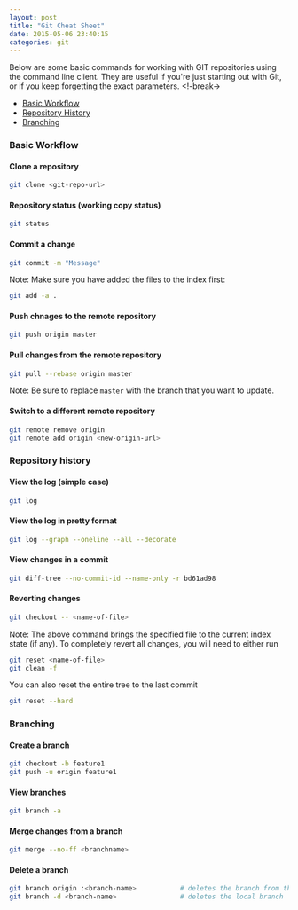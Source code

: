 ```yaml
---
layout: post
title: "Git Cheat Sheet"
date: 2015-05-06 23:40:15
categories: git
---
```


Below are some basic commands for working with GIT repositories using the
command line client. They are useful if you're just starting out with Git, or if
you keep forgetting the exact parameters.
<!-break->
* [Basic Workflow](#basic-workflow)
* [Repository History](#repository-history)
* [Branching](#branching)

### <a name="basic-workflow"></a>Basic Workflow

#### Clone a repository

``` bash
git clone <git-repo-url>
```

#### Repository status (working copy status)

``` bash
git status
```

#### Commit a change
``` bash
git commit -m "Message"
```

Note: Make sure you have added the files to the index first:

``` bash
git add -a .
```

#### Push chnages to the remote repository
``` bash
git push origin master
```

#### Pull changes from the remote repository
``` bash
git pull --rebase origin master
```

Note: Be sure to replace `master` with the branch that you want to update.

#### Switch to a different remote repository
``` bash
git remote remove origin
git remote add origin <new-origin-url>
```



### <a name="repository-history"></a>Repository history

#### View the log (simple case)
``` bash
git log
```

#### View the log in pretty format
``` bash
git log --graph --oneline --all --decorate
```

#### View changes in a commit
``` bash
git diff-tree --no-commit-id --name-only -r bd61ad98
```

#### Reverting changes
``` bash
git checkout -- <name-of-file>
```

Note: The above command brings the specified file to the current index state (if any). To completely revert all changes, you will need to either run 
``` bash
git reset <name-of-file>
git clean -f
```

You can also reset the entire tree to the last commit
``` bash
git reset --hard
```



### <a name="branching"></a>Branching

#### Create a branch
``` bash
git checkout -b feature1
git push -u origin feature1
```

#### View branches
``` bash
git branch -a
```

#### Merge changes from a branch
``` bash
git merge --no-ff <branchname>
```

#### Delete a branch
``` bash
git branch origin :<branch-name>           # deletes the branch from the remote
git branch -d <branch-name>                # deletes the local branch
```


